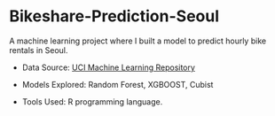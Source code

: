 # Bikeshare-Prediction-Seoul

A machine learning project where I built a model to predict hourly bike rentals in Seoul. 

* Data Source: [UCI Machine Learning Repository](https://archive.ics.uci.edu/ml/datasets/Seoul+Bike+Sharing+Demand)

* Models Explored: Random Forest, XGBOOST, Cubist

* Tools Used: R programming language.
